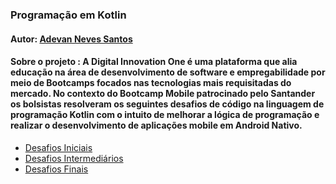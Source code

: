### Programação em Kotlin

#### Autor: [Adevan Neves Santos](https://www.linkedin.com/in/adevan-neves-santos/)

#### Sobre o projeto : A Digital Innovation One é uma plataforma que alia educação na área de desenvolvimento de software e empregabilidade por meio de Bootcamps focados nas tecnologias mais requisitadas do mercado. No contexto do Bootcamp Mobile patrocinado pelo Santander os bolsistas resolveram os seguintes desafios de código na linguagem de programação Kotlin com o intuito de melhorar a lógica de programação e realizar o desenvolvimento de aplicações mobile em Android Nativo.

- [Desafios Iniciais](./Iniciais/src/main/kotlin/dio/me/iniciais/)
- [Desafios Intermediários](./Desafios-Intermediarios/src/main/kotlin/)
- [Desafios Finais](./Desafios-Finais/src/main/kotlin/dio/me/santander/)
